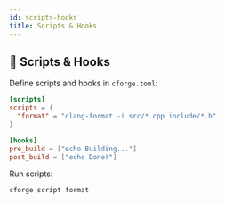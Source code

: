 ```yaml
---
id: scripts-hooks
title: Scripts & Hooks
---
```


## 📝 Scripts & Hooks

Define scripts and hooks in `cforge.toml`:

```toml
[scripts]
scripts = {
  "format" = "clang-format -i src/*.cpp include/*.h"
}

[hooks]
pre_build = ["echo Building..."]
post_build = ["echo Done!"]
```

Run scripts:
```
cforge script format
```